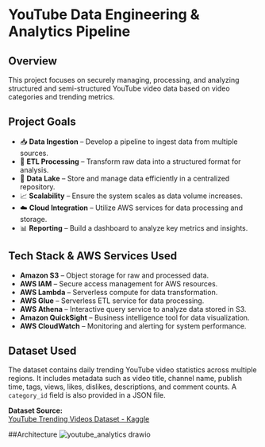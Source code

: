 # YouTube Data Engineering & Analytics Pipeline

## Overview
This project focuses on securely managing, processing, and analyzing structured and semi-structured YouTube video data based on video categories and trending metrics.

## Project Goals
- 📥 **Data Ingestion** – Develop a pipeline to ingest data from multiple sources.
- 🔄 **ETL Processing** – Transform raw data into a structured format for analysis.
- 🏦 **Data Lake** – Store and manage data efficiently in a centralized repository.
- 📈 **Scalability** – Ensure the system scales as data volume increases.
- ☁️ **Cloud Integration** – Utilize AWS services for data processing and storage.
- 📊 **Reporting** – Build a dashboard to analyze key metrics and insights.

## Tech Stack & AWS Services Used
- **Amazon S3** – Object storage for raw and processed data.
- **AWS IAM** – Secure access management for AWS resources.
- **AWS Lambda** – Serverless compute for data transformation.
- **AWS Glue** – Serverless ETL service for data processing.
- **AWS Athena** – Interactive query service to analyze data stored in S3.
- **Amazon QuickSight** – Business intelligence tool for data visualization.
- **AWS CloudWatch** – Monitoring and alerting for system performance.

## Dataset Used
The dataset contains daily trending YouTube video statistics across multiple regions. It includes metadata such as video title, channel name, publish time, tags, views, likes, dislikes, descriptions, and comment counts. A `category_id` field is also provided in a JSON file.

**Dataset Source:**  
[YouTube Trending Videos Dataset - Kaggle](https://www.kaggle.com/datasets/datasnaek/youtube-new)

##Architecture
![youtube_analytics drawio](https://github.com/user-attachments/assets/dae0dcd3-6dd2-4a4b-b2e3-68fdadf04079)
